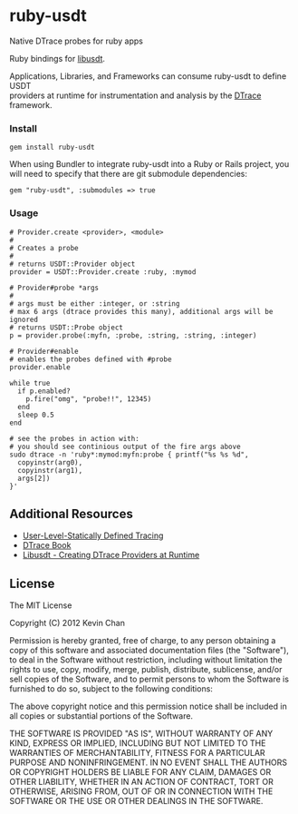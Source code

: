 # ruby-usdt

Native DTrace probes for ruby apps

Ruby bindings for [libusdt](https://github.com/chrisa/libusdt).

Applications, Libraries, and Frameworks can consume ruby-usdt to define USDT  
providers at runtime for instrumentation and analysis by the 
[DTrace](http://en.wikipedia.org/wiki/DTrace) framework.

### Install

    gem install ruby-usdt

When using Bundler to integrate ruby-usdt into a Ruby or Rails project,
you will need to specify that there are git submodule dependencies:

    gem "ruby-usdt", :submodules => true

### Usage

    # Provider.create <provider>, <module>
    #
    # Creates a probe
    #
    # returns USDT::Provider object
    provider = USDT::Provider.create :ruby, :mymod

    # Provider#probe *args
    #
    # args must be either :integer, or :string
    # max 6 args (dtrace provides this many), additional args will be ignored
    # returns USDT::Probe object
    p = provider.probe(:myfn, :probe, :string, :string, :integer)

    # Provider#enable
    # enables the probes defined with #probe
    provider.enable

    while true
      if p.enabled?
        p.fire("omg", "probe!!", 12345)
      end
      sleep 0.5
    end

    # see the probes in action with:
    # you should see continious output of the fire args above
    sudo dtrace -n 'ruby*:mymod:myfn:probe { printf("%s %s %d",
      copyinstr(arg0),
      copyinstr(arg1),
      args[2])
    }'

## Additional Resources

- [User-Level-Statically Defined Tracing](http://www.solarisinternals.com/wiki/index.php/DTrace_Topics_USDT#USDT)
- [DTrace Book](http://www.dtracebook.com/index.php/Main_Page)
- [Libusdt - Creating DTrace Providers at Runtime](http://chrisa.github.com/blog/2011/12/04/libusdt-runtime-dtrace-providers/)

## License

The MIT License

Copyright (C) 2012 Kevin Chan

Permission is hereby granted, free of charge, to any person obtaining a copy of
this software and associated documentation files (the "Software"), to deal in
the Software without restriction, including without limitation the rights to
use, copy, modify, merge, publish, distribute, sublicense, and/or sell copies of
the Software, and to permit persons to whom the Software is furnished to do so,
subject to the following conditions:

The above copyright notice and this permission notice shall be included in all
copies or substantial portions of the Software.

THE SOFTWARE IS PROVIDED "AS IS", WITHOUT WARRANTY OF ANY KIND, EXPRESS OR
IMPLIED, INCLUDING BUT NOT LIMITED TO THE WARRANTIES OF MERCHANTABILITY, FITNESS
FOR A PARTICULAR PURPOSE AND NONINFRINGEMENT. IN NO EVENT SHALL THE AUTHORS OR
COPYRIGHT HOLDERS BE LIABLE FOR ANY CLAIM, DAMAGES OR OTHER LIABILITY, WHETHER
IN AN ACTION OF CONTRACT, TORT OR OTHERWISE, ARISING FROM, OUT OF OR IN
CONNECTION WITH THE SOFTWARE OR THE USE OR OTHER DEALINGS IN THE SOFTWARE.
